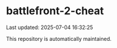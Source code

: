 # battlefront-2-cheat

Last updated: 2025-07-04 16:32:25

This repository is automatically maintained.
